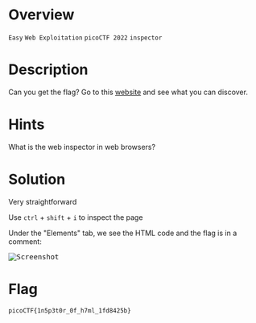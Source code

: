 # Overview
`Easy` `Web Exploitation` `picoCTF 2022` `inspector`

# Description
Can you get the flag?
Go to this [website](http://saturn.picoctf.net:53550/) and see what you can discover.

# Hints
What is the web inspector in web browsers?

# Solution
Very straightforward

Use `ctrl` + `shift` + `i` to inspect the page

Under the "Elements" tab, we see the HTML code and the flag is in a comment:

<kbd>![Screenshot](https://github.com/user-attachments/assets/1f397873-6c68-4683-969c-f66592447f37)</kbd>

# Flag
`picoCTF{1n5p3t0r_0f_h7ml_1fd8425b}`
